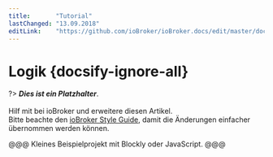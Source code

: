 ```yaml
---
title:       "Tutorial"
lastChanged: "13.09.2018"
editLink:    "https://github.com/ioBroker/ioBroker.docs/edit/master/docs/tutorial/logik.md"
---
```


# Logik {docsify-ignore-all}

?> ***Dies ist ein Platzhalter***. 
   <br><br>
   Hilf mit bei ioBroker und erweitere diesen Artikel.   
   Bitte beachte den [ioBroker Style Guide](dev/styleguidedoc), 
   damit die Änderungen einfacher übernommen werden können.

@@@ Kleines Beispielprojekt mit Blockly oder JavaScript. @@@
